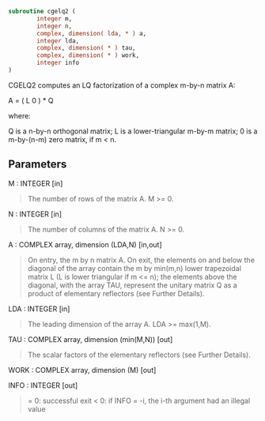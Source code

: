 ```fortran
subroutine cgelq2 (
        integer m,
        integer n,
        complex, dimension( lda, * ) a,
        integer lda,
        complex, dimension( * ) tau,
        complex, dimension( * ) work,
        integer info
)
```

CGELQ2 computes an LQ factorization of a complex m-by-n matrix A:

A = ( L 0 ) \*  Q

where:

Q is a n-by-n orthogonal matrix;
L is a lower-triangular m-by-m matrix;
0 is a m-by-(n-m) zero matrix, if m < n.

## Parameters
M : INTEGER [in]
> The number of rows of the matrix A.  M >= 0.

N : INTEGER [in]
> The number of columns of the matrix A.  N >= 0.

A : COMPLEX array, dimension (LDA,N) [in,out]
> On entry, the m by n matrix A.
> On exit, the elements on and below the diagonal of the array
> contain the m by min(m,n) lower trapezoidal matrix L (L is
> lower triangular if m <= n); the elements above the diagonal,
> with the array TAU, represent the unitary matrix Q as a
> product of elementary reflectors (see Further Details).

LDA : INTEGER [in]
> The leading dimension of the array A.  LDA >= max(1,M).

TAU : COMPLEX array, dimension (min(M,N)) [out]
> The scalar factors of the elementary reflectors (see Further
> Details).

WORK : COMPLEX array, dimension (M) [out]

INFO : INTEGER [out]
> = 0: successful exit
> < 0: if INFO = -i, the i-th argument had an illegal value

